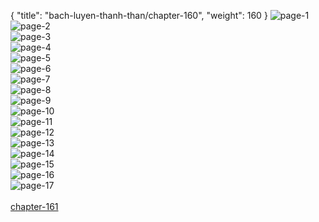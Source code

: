 { "title": "bach-luyen-thanh-than/chapter-160", "weight": 160 }
<img src="bach-luyen-thanh-than_0160_01-51b1cd68afb0688478a5f6827b1b76af.webp" alt="page-1" origin="http://storage.fshare.vn/Test-vechai/1507955617-Bach-Luyen-Thanh-Than-chap-154-ve-chai-02.jpg"><br/>
<img src="bach-luyen-thanh-than_0160_02-d3f202270a4490a1496cf90cd532537f.webp" alt="page-2" origin="http://storage.fshare.vn/Test-vechai/1507955617-Bach-Luyen-Thanh-Than-chap-154-ve-chai-03.jpg"><br/>
<img src="bach-luyen-thanh-than_0160_03-9ea96ba08484d5c98a72c0dac85b63e6.webp" alt="page-3" origin="http://storage.fshare.vn/Test-vechai/1507955617-Bach-Luyen-Thanh-Than-chap-154-ve-chai-04.jpg"><br/>
<img src="bach-luyen-thanh-than_0160_04-058d4b73ee45b818f78379d4688a6b0b.webp" alt="page-4" origin="http://storage.fshare.vn/Test-vechai/1507955617-Bach-Luyen-Thanh-Than-chap-154-ve-chai-05.jpg"><br/>
<img src="bach-luyen-thanh-than_0160_05-72d7141f0e7dd7e25d360bc08cbcda10.webp" alt="page-5" origin="http://storage.fshare.vn/Test-vechai/1507955617-Bach-Luyen-Thanh-Than-chap-154-ve-chai-06.jpg"><br/>
<img src="bach-luyen-thanh-than_0160_06-2bcb60e345343b3bc1100a4d0e6aabba.webp" alt="page-6" origin="http://storage.fshare.vn/Test-vechai/1507955617-Bach-Luyen-Thanh-Than-chap-154-ve-chai-07.jpg"><br/>
<img src="bach-luyen-thanh-than_0160_07-bbed992efc02779282e2c1883409e892.webp" alt="page-7" origin="http://storage.fshare.vn/Test-vechai/1507955617-Bach-Luyen-Thanh-Than-chap-154-ve-chai-08.jpg"><br/>
<img src="bach-luyen-thanh-than_0160_08-5d7b28433cf65fa00c57faf14e63ada6.webp" alt="page-8" origin="http://storage.fshare.vn/Test-vechai/1507955617-Bach-Luyen-Thanh-Than-chap-154-ve-chai-09.jpg"><br/>
<img src="bach-luyen-thanh-than_0160_09-4568ce6fda1bd3479b5850c8ceab4a79.webp" alt="page-9" origin="http://storage.fshare.vn/Test-vechai/1507955617-Bach-Luyen-Thanh-Than-chap-154-ve-chai-10.jpg"><br/>
<img src="bach-luyen-thanh-than_0160_10-5e97cd5b19a00b3578a4087e34448efd.webp" alt="page-10" origin="http://storage.fshare.vn/Test-vechai/1507955617-Bach-Luyen-Thanh-Than-chap-154-ve-chai-11.jpg"><br/>
<img src="bach-luyen-thanh-than_0160_11-543358b3cfc0c19e42821d675e821a93.webp" alt="page-11" origin="http://storage.fshare.vn/Test-vechai/1507955617-Bach-Luyen-Thanh-Than-chap-154-ve-chai-12.jpg"><br/>
<img src="bach-luyen-thanh-than_0160_12-c271f2a471b4e0845be8f2f3af54d6ff.webp" alt="page-12" origin="http://storage.fshare.vn/Test-vechai/1507955617-Bach-Luyen-Thanh-Than-chap-154-ve-chai-13.jpg"><br/>
<img src="bach-luyen-thanh-than_0160_13-681cb5db7efa03e7ad72525c6636b66e.webp" alt="page-13" origin="http://storage.fshare.vn/Test-vechai/1507955617-Bach-Luyen-Thanh-Than-chap-154-ve-chai-14.jpg"><br/>
<img src="bach-luyen-thanh-than_0160_14-14539dd9c0d0bc0fd04221678102c4a4.webp" alt="page-14" origin="http://storage.fshare.vn/Test-vechai/1507955617-Bach-Luyen-Thanh-Than-chap-154-ve-chai-15.jpg"><br/>
<img src="bach-luyen-thanh-than_0160_15-51a69495ca783afc004c415d8fa5e3f9.webp" alt="page-15" origin="http://storage.fshare.vn/Test-vechai/1507955617-Bach-Luyen-Thanh-Than-chap-154-ve-chai-16.jpg"><br/>
<img src="bach-luyen-thanh-than_0160_16-f443d009f27d42159076a43c5c61fd8d.webp" alt="page-16" origin="http://storage.fshare.vn/Test-vechai/1507955617-Bach-Luyen-Thanh-Than-chap-154-ve-chai-17.jpg"><br/>
<img src="bach-luyen-thanh-than_0160_17-3cd60b83056a3f681a01fa42248803df.webp" alt="page-17" origin="http://storage.fshare.vn/Test-vechai/1507955617-Bach-Luyen-Thanh-Than-chap-154-ve-chai-18.jpg"><br/>
<br/><a class="nextchap" href="/bach-luyen-thanh-than/chapter-161">chapter-161</a>
